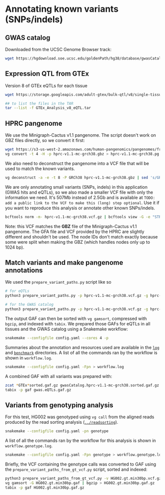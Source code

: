 # Annotating known variants (SNPs/indels)

## GWAS catalog

Downloaded from the UCSC Genome Browser track:

```sh
wget https://hgdownload.soe.ucsc.edu/goldenPath/hg38/database/gwasCatalog.txt.gz
```

## Expression QTL from GTEx

Version 8 of GTEx eQTLs for each tissue

```sh
wget https://storage.googleapis.com/adult-gtex/bulk-qtl/v8/single-tissue-cis-qtl/GTEx_Analysis_v8_eQTL.tar

## to list the files in the TAR
tar --list -f GTEx_Analysis_v8_eQTL.tar
```

## HPRC pangenome 

We use the Minigraph-Cactus v1.1 pangenome. 
The script doesn't work on GBZ files directly, so we convert it first:

```sh
wget https://s3-us-west-2.amazonaws.com/human-pangenomics/pangenomes/freeze/freeze1/minigraph-cactus/hprc-v1.1-mc-grch38/hprc-v1.1-mc-grch38.gbz
vg convert -t 4 -H -p hprc-v1.1-mc-grch38.gbz > hprc-v1.1-mc-grch38.pg
```

We also need to deconstruct the pangenome into a VCF file that will be used to match the known variants.

```sh
vg deconstruct -a -e -t 8 -P GRCh38 hprc-v1.1-mc-grch38.gbz | sed 's/GRCh38#0#//g' | gzip > hprc-v1.1-mc-grch38.vcf.gz
```

We are only annotating small variants (SNPs, indels) in this application (GWAS hits and eQTLs), so we also made a smaller VCF file with only the information we need.
It's 507Mb instead of 2.5Gb and is available at `TODO: add a public link to the VCF to make this (long) step optional`.
Use it if you want to reproduce this analysis or annotate other known SNPs/indels.

```sh
bcftools norm -m- hprc-v1.1-mc-grch38.vcf.gz | bcftools view -G -e "STRLEN(REF)>50 | MAX(STRLEN(ALT))>50" | bcftools annotate -x "INFO/AC,INFO/AF,INFO/AN,INFO/NS,INFO/LV,INFO/PS" | bcftools norm -m+ -o hprc-v1.1-mc-grch38.small.vcf.gz -O z
```

Note: this VCF matches the **GBZ** file of the Minigraph-Cactus v1.1 pangenome. 
The GFA file and VCF provided by the HPRC are slightly different and shouldn't be used.
The node IDs don't match exactly because some were split when making the GBZ (which handles nodes only up to 1024 bp).

## Match variants and make pangenome annotations

We used the `prepare_variant_paths.py` script like so

```sh
# for eQTLs
python3 prepare_variant_paths.py -p hprc-v1.1-mc-grch38.vcf.gz -g hprc-v1.1-mc-grch38.pg -v Spleen.v8.signif_variant_gene_pairs.txt.gz -s gtex_eqtls -l Spleen -o Spleen.GTEx_Analysis_v8_eQTL.hprc-v1.1-mc-grch38.gaf

# for the GWAS catalog
python3 prepare_variant_paths.py -p hprc-v1.1-mc-grch38.vcf.gz -g hprc-v1.1-mc-grch38.pg -v gwasCatalog.txt.gz -s gwas_catalog -o gwasCatalog.hprc-v1.1-mc-grch38.gaf
```

The output GAF can then be sorted with `vg gamsort`, compressed with `bgzip`, and indexed with `tabix`.
We prepared those GAFs for eQTLs in all tissues and the GWAS catalog using a Snakemake workflow:

```sh
snakemake --configfile config.yaml --cores 4 -p
```

Summaries about the annotation and resources used are available in the [`log`](log) and [`benchmark`](benchmark) directories.
A list of all the commands ran by the workflow is shown in `workflow.log`.

```sh
snakemake --configfile config.yaml -Fpn > workflow.log
```

A combined GAF with all variants was prepared with:

```sh
zcat *GTEx*sorted.gaf.gz gwasCatalog.hprc-v1.1-mc-grch38.sorted.gaf.gz | vg gamsort -G - | bgzip > gwas.eQTLs.gaf.gz
tabix -p gaf gwas.eQTLs.gaf.gz
```

## Variants from genotyping analysis

For this test, HG002 was genotyped using `vg call` from the aligned reads produced by the read sorting analysis ([`../readsorting`](../readsorting)).

```sh
snakemake --configfile config.yaml -pn genotype
```

A list of all the commands ran by the workflow for this analysis is shown in `workflow.genotype.log`.

```sh
snakemake --configfile config.yaml -Fpn genotype > workflow.genotype.log
```

Briefly, the VCF containing the genotype calls was converted to GAF using the `prepare_variant_paths_from_gt_vcf.py` script, sorted and indexed:

```sh
python3 prepare_variant_paths_from_gt_vcf.py -v HG002.gt.min30bp.vcf.gz -g hprc-v1.1-mc-grch38.pg -o HG002.gt.min30bp.gaf
vg gamsort -G HG002.gt.min30bp.gaf | bgzip > HG002.gt.min30bp.gaf.gz
tabix -p gaf HG002.gt.min30bp.gaf.gz
```
